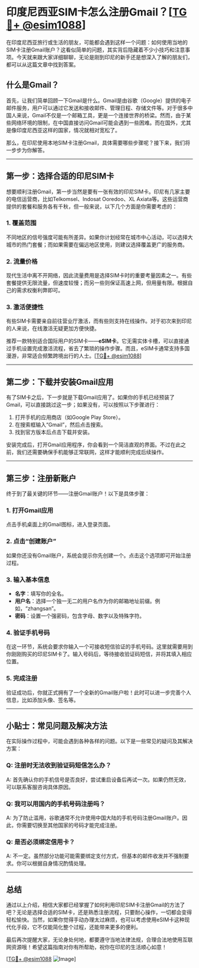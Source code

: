 # 印度尼西亚SIM卡怎么注册Gmail？[[TG💪+ @esim1088](https://t.me/s/esim1088)]

在印度尼西亚旅行或生活的朋友，可能都会遇到这样一个问题：如何使用当地的SIM卡注册Gmail账户？这看似简单的问题，其实背后隐藏着不少小技巧和注意事项。今天就来跟大家详细聊聊，无论是刚到印尼的新手还是想深入了解的朋友们，都可以从这篇文章中找到答案。

## 什么是Gmail？

首先，让我们简单回顾一下Gmail是什么。Gmail是由谷歌（Google）提供的电子邮件服务，用户可以通过它发送和接收邮件、管理日程、存储文件等。对于很多中国人来说，Gmail不仅是一个邮箱工具，更是一个连接世界的桥梁。然而，由于某些网络环境的限制，在中国直接访问Gmail可能会遇到一些困难。而在国外，尤其是像印度尼西亚这样的国家，情况就相对宽松了。

那么，在印尼使用本地SIM卡注册Gmail，具体需要哪些步骤呢？接下来，我们将一步步为你解答。

---

## 第一步：选择合适的印尼SIM卡

想要顺利注册Gmail，第一步当然是要有一张有效的印尼SIM卡。印尼有几家主要的电信运营商，比如Telkomsel、Indosat Ooredoo、XL Axiata等。这些运营商提供的套餐和服务各有千秋，但一般来说，以下几个方面是你需要考虑的：

### 1. **覆盖范围**
   不同地区的信号强度可能有所差异。如果你计划经常在城市中心活动，可以选择大城市的热门套餐；而如果需要在偏远地区使用，则建议选择覆盖更广的服务商。

### 2. **流量价格**
   现代生活中离不开网络，因此流量费用是选择SIM卡时的重要考量因素之一。有些套餐提供无限流量，但速度较慢；而另一些则保证高速上网，但用量有限。根据自己的需求权衡利弊即可。

### 3. **激活便捷性**
   有些SIM卡需要亲自前往营业厅激活，而有些则支持在线操作。对于初次来到印尼的人来说，在线激活无疑更加方便快捷。

推荐一款特别适合国际用户的SIM卡——**eSIM卡**。它无需实体卡槽，可以直接通过手机设置完成激活流程，省去了繁琐的操作步骤。而且，eSIM卡通常支持多国漫游，非常适合频繁跨境出行的人士。[[TG💪+ @esim1088](https://t.me/s/esim1088)]

---

## 第二步：下载并安装Gmail应用

有了SIM卡之后，下一步就是下载Gmail应用了。如果你的手机已经预装了Gmail，可以直接跳过这一步；如果没有，可以按照以下步骤进行：

1. 打开手机的应用商店（如Google Play Store）。
2. 在搜索框输入“Gmail”，然后点击搜索。
3. 找到官方版本后点击下载并安装。

安装完成后，打开Gmail应用程序，你会看到一个简洁直观的界面。不过在此之前，我们还需要确保手机能够正常联网，这样才能顺利完成后续操作。

---

## 第三步：注册新账户

终于到了最关键的环节——注册Gmail账户！以下是具体步骤：

### 1. 打开Gmail应用
   点击手机桌面上的Gmail图标，进入登录页面。

### 2. 点击“创建账户”
   如果你还没有Gmail账户，系统会提示你先创建一个。点击这个选项即可开始注册过程。

### 3. 输入基本信息
   - **名字**：填写你的全名。
   - **用户名**：选择一个独一无二的用户名作为你的邮箱地址前缀。例如，“zhangsan”。
   - **密码**：设置一个强密码，包含字母、数字以及特殊字符。

### 4. 验证手机号码
   在这一环节，系统会要求你输入一个可接收短信验证的手机号码。这里就需要用到你刚刚购买的印尼SIM卡了。输入号码后，等待接收验证码短信，并将其填入相应位置。

### 5. 完成注册
   验证成功后，你就正式拥有了一个全新的Gmail账户啦！此时可以进一步完善个人信息，比如添加头像、签名等。

---

## 小贴士：常见问题及解决方法

在实际操作过程中，可能会遇到各种各样的问题。以下是一些常见的疑问及其解决方案：

### Q: 注册时无法收到验证码短信怎么办？
A: 首先确认你的手机信号是否良好，尝试重启设备后再试一次。如果仍然无效，可以联系客服咨询具体原因。

### Q: 我可以用国内的手机号码注册吗？
A: 为了防止滥用，谷歌通常不允许使用中国大陆的手机号码注册Gmail账户。因此，你需要切换至其他国家的号码才能完成注册。

### Q: 是否必须绑定信用卡？
A: 不一定。虽然部分功能可能需要绑定支付方式，但基本的邮件收发并不强制要求。你可以根据自身情况酌情处理。

---

## 总结

通过以上介绍，相信大家都已经掌握了如何利用印尼SIM卡注册Gmail的方法了吧？无论是选择合适的SIM卡，还是熟悉注册流程，只要耐心操作，一切都会变得轻松愉快。当然，如果你觉得手动办理太过麻烦，也可以考虑使用eSIM卡这种现代化手段，它不仅能简化整个过程，还能带来更多的便利。

最后再次提醒大家，无论身处何地，都要遵守当地法律法规，合理合法地使用互联网资源哦！希望这篇指南对你有所帮助，祝你在印尼的生活顺心如意！

[[TG💪+ @esim1088](https://t.me/s/esim1088) ![Image](https://i.postimg.cc/4NQfJmqS/Snipaste-2025-05-13-00-14-12.png)]